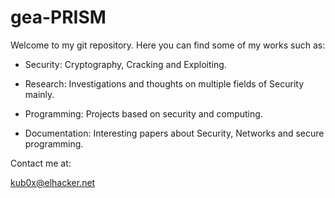 gea-PRISM
=========

Welcome to my git repository. Here you can find some of my works such as:

- Security: Cryptography, Cracking and Exploiting.

- Research: Investigations and thoughts on multiple fields of Security mainly.

- Programming: Projects based on security and computing.

- Documentation: Interesting papers about Security, Networks and secure programming.

Contact me at:

kub0x@elhacker.net
